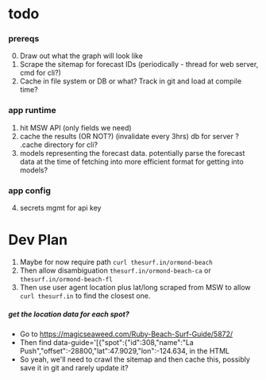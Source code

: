 # todo

### prereqs
0. Draw out what the graph will look like
0. Scrape the sitemap for forecast IDs (periodically - thread for web server, cmd for cli?)
0. Cache in file system or DB or what? Track in git and load at compile time?

### app runtime
1. hit MSW API (only fields we need)
2. cache the results (OR NOT?) (invalidate every 3hrs) db for server ? .cache directory for cli?
3. models representing the forecast data. potentially parse the forecast data at
   the time of fetching into more efficient format for getting into models?

### app config
4. secrets mgmt for api key


# Dev Plan
1. Maybe for now require path `curl thesurf.in/ormond-beach`
2. Then allow disambiguation `thesurf.in/ormond-beach-ca` or `thesurf.in/ormond-beach-fl`
3. Then use user agent location plus lat/long scraped from MSW to allow `curl
   thesurf.in` to find the closest one.


##### get the location data for each spot?
- Go to https://magicseaweed.com/Ruby-Beach-Surf-Guide/5872/
- Then find
      data-guide='[{"spot":{"id":308,"name":"La Push","offset":-28800,"lat":47.9029,"lon":-124.634,
  in the HTML
- So yeah, we'll need to crawl the sitemap and then cache this, possibly save it in git and
  rarely update it?
